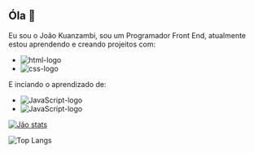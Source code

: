 ## Óla 👋

Eu sou o João Kuanzambi, sou um Programador Front End, atualmente estou aprendendo e creando projeitos com:

-  <img src="https://img.shields.io/badge/HTML-239120?style=for-the-badge&logo=html5&logoColor=white" alt="html-logo">

-  <img src="https://img.shields.io/badge/CSS-239120?&style=for-the-badge&logo=css3&logoColor=white" alt="css-logo">

E inciando o aprendizado de:
-  <img src="https://img.shields.io/badge/JavaScript-323330?style=for-the-badge&logo=javascript&logoColor=F7DF1E" alt="JavaScript-logo">
-    <img src="https://img.shields.io/badge/react%20os-0088CC?style=for-the-badge&logo=reactos&logoColor=white" alt="JavaScript-logo">

[![Jão stats](https://github-readme-stats.vercel.app/api?username=joaokuanzambi15)](https://github.com/anuraghazra/github-readme-stats)

![Top Langs](https://github-readme-stats.vercel.app/api/top-langs/?username=joaokuanzambi15&langs_count=8)


